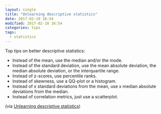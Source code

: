 ```yaml
---
layout: single
title: "Unlearning descriptive statistics"
date: 2017-02-10 16:54
modified: 2017-02-10 16:54
categories: tips
tags:
  - statistics
---
```


Top tips on better descriptive statistics:

* Instead of the mean, use the median and/or the mode.
* Instead of the standard deviation, use the mean absolute deviation, the median absolute deviation, or the interquartile range.
* Instead of z-scores, use percentile ranks.
* Instead of skewness, use a QQ-plot or a histogram.
* Instead of x standard deviations from the mean, use x median absolute deviations from the median.
* Instead of correlation metrics, just use a scatterplot.

(via [Unlearning descriptive statistics](http://debrouwere.org/2017/02/01/unlearning-descriptive-statistics/))

